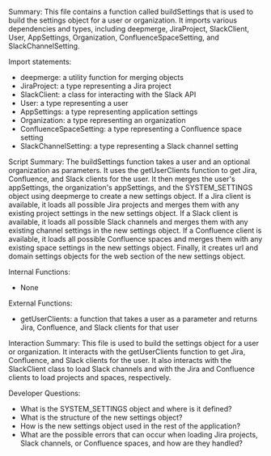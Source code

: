 Summary:
This file contains a function called buildSettings that is used to build the settings object for a user or organization. It imports various dependencies and types, including deepmerge, JiraProject, SlackClient, User, AppSettings, Organization, ConfluenceSpaceSetting, and SlackChannelSetting.

Import statements:
- deepmerge: a utility function for merging objects
- JiraProject: a type representing a Jira project
- SlackClient: a class for interacting with the Slack API
- User: a type representing a user
- AppSettings: a type representing application settings
- Organization: a type representing an organization
- ConfluenceSpaceSetting: a type representing a Confluence space setting
- SlackChannelSetting: a type representing a Slack channel setting

Script Summary:
The buildSettings function takes a user and an optional organization as parameters. It uses the getUserClients function to get Jira, Confluence, and Slack clients for the user. It then merges the user's appSettings, the organization's appSettings, and the SYSTEM_SETTINGS object using deepmerge to create a new settings object. If a Jira client is available, it loads all possible Jira projects and merges them with any existing project settings in the new settings object. If a Slack client is available, it loads all possible Slack channels and merges them with any existing channel settings in the new settings object. If a Confluence client is available, it loads all possible Confluence spaces and merges them with any existing space settings in the new settings object. Finally, it creates url and domain settings objects for the web section of the new settings object.

Internal Functions:
- None

External Functions:
- getUserClients: a function that takes a user as a parameter and returns Jira, Confluence, and Slack clients for that user

Interaction Summary:
This file is used to build the settings object for a user or organization. It interacts with the getUserClients function to get Jira, Confluence, and Slack clients for the user. It also interacts with the SlackClient class to load Slack channels and with the Jira and Confluence clients to load projects and spaces, respectively.

Developer Questions:
- What is the SYSTEM_SETTINGS object and where is it defined?
- What is the structure of the new settings object?
- How is the new settings object used in the rest of the application?
- What are the possible errors that can occur when loading Jira projects, Slack channels, or Confluence spaces, and how are they handled?
